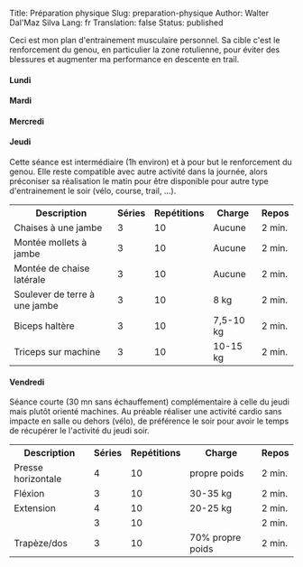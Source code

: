 Title:       Préparation physique
Slug:        preparation-physique
Author:      Walter Dal'Maz Silva
Lang:        fr
Translation: false
Status:      published

Ceci est mon plan d'entrainement musculaire personnel. Sa cible c'est le renforcement du genou, en particulier la zone rotulienne, pour éviter des blessures et augmenter ma performance en descente en trail.

#### Lundi

#### Mardi

#### Mercredi

#### Jeudi

Cette séance est intermédiaire (1h environ) et à pour but le renforcement du genou. Elle reste compatible avec autre activité dans la journée, alors préconiser sa réalisation le matin pour être disponible pour autre type d'entrainement le soir (vélo, course, trail, ...).

<center>
<table class="training-table">
<tr>
  <th>Description</th>
  <th>Séries</th>
  <th>Repétitions</th>
  <th>Charge</th>
  <th>Repos</th>
</tr>
<!-- row -->
<tr>
  <td>Chaises à une jambe</td>
  <td>3</td>
  <td>10</td>
  <td>Aucune</td>
  <td>2 min.</td>
</tr>
<!-- row -->
<tr>
  <td>Montée mollets à jambe</td>
  <td>3</td>
  <td>10</td>
  <td>Aucune</td>
  <td>2 min.</td>
</tr>
<!-- row -->
<tr>
  <td>Montée de chaise latérale</td>
  <td>3</td>
  <td>10</td>
  <td>Aucune</td>
  <td>2 min.</td>
</tr>
<!-- row -->
<tr>
  <td>Soulever de terre à une jambe</td>
  <td>3</td>
  <td>10</td>
  <td>8 kg</td>
  <td>2 min.</td>
</tr>
<!-- row -->
<tr>
  <td>Biceps haltère</td>
  <td>3</td>
  <td>10</td>
  <td>7,5-10 kg</td>
  <td>2 min.</td>
</tr>
<!-- row -->
<tr>
  <td>Triceps sur machine</td>
  <td>3</td>
  <td>10</td>
  <td>10-15 kg</td>
  <td>2 min.</td>
</tr>
</table>
</center>

#### Vendredi

Séance courte (30 mn sans échauffement) complémentaire à celle du jeudi mais plutôt orienté machines. Au préable réaliser une activité cardio sans impacte en salle ou dehors (vélo), de préférence le soir pour avoir le temps de récupérer le l'activité du jeudi soir.

<center>
<table class="training-table">
<tr>
  <th>Description</th>
  <th>Séries</th>
  <th>Repétitions</th>
  <th>Charge</th>
  <th>Repos</th>
</tr>
<!-- row -->
<tr>
  <td>Presse horizontale</td>
  <td>4</td>
  <td>10</td>
  <td>propre poids</td>
  <td>2 min.</td>
</tr>
<!-- row -->
<tr>
  <td>Fléxion</td>
  <td>3</td>
  <td>10</td>
  <td>30-35 kg</td>
  <td>2 min.</td>
</tr>
<!-- row -->
<tr>
  <td>Extension</td>
  <td>4</td>
  <td>10</td>
  <td>20-25 kg</td>
  <td>2 min.</td>
</tr>
<!-- row -->
<tr>
  <td></td>
  <td>3</td>
  <td>10</td>
  <td></td>
  <td>2 min.</td>
</tr>
<!-- row -->
<tr>
  <td>Trapèze/dos</td>
  <td>3</td>
  <td>10</td>
  <td>70% propre poids</td>
  <td>2 min.</td>
</tr>
</table>
</center>
